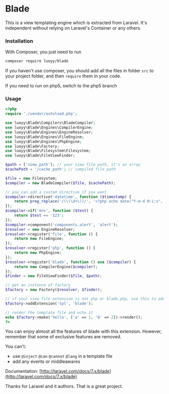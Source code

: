 # Blade

This is a view templating engine which is extracted from Laravel. It's independent without relying on Laravel's Container or any others.


### Installation

With Composer, you just need to run

``` sh
composer require luoyy/blade
```

If you haven't use composer, you should add all the files in folder `src` to your project folder,
and then `require` them in your code.

If you need to run on php5, switch to the php5 branch


### Usage

```php
<?php
require './vendor/autoload.php';

use luoyy\Blade\Compilers\BladeCompiler;
use luoyy\Blade\Engines\CompilerEngine;
use luoyy\Blade\Engines\EngineResolver;
use luoyy\Blade\Engines\FileEngine;
use luoyy\Blade\Engines\PhpEngine;
use luoyy\Blade\Factory;
use luoyy\Blade\Filesystem\Filesystem;
use luoyy\Blade\FileViewFinder;

$path = ['view_path']; // your view file path, it's an array
$cachePath = '/cache_path'; // compiled file path

$file = new Filesystem;
$compiler = new BladeCompiler($file, $cachePath);

// you can add a custom directive if you want
$compiler->directive('datetime', function ($timestamp) {
    return preg_replace('/(\(\d+\))/', '<?php echo date("Y-m-d H:i:s", $1); ?>', $timestamp);
});
$compiler->if('env', function ($test) {
    return $test == '123';
});
$compiler->component('components.alert', 'alert');
$resolver = new EngineResolver;
$resolver->register('file', function () {
    return new FileEngine;
});
$resolver->register('php', function () {
    return new PhpEngine;
});
$resolver->register('blade', function () use ($compiler) {
    return new CompilerEngine($compiler);
});
$finder = new FileViewFinder($file, $path);

// get an instance of factory
$factory = new Factory($resolver, $finder);

// if your view file extension is not php or blade.php, use this to add it
$factory->addExtension('tpl', 'blade');

// render the template file and echo it
echo $factory->make('hello', ['a' => 1, 'b' => 2])->render();
?>
```

You can enjoy almost all the features of blade with this extension.
However, remember that some of exclusive features are removed.

You can't:

- use `@inject` `@can` `@cannot` `@lang` in a template file
- add any events or middleawares

Documentation: [http://laravel.com/docs/7.x/blade](http://laravel.com/docs/7.x/blade)

Thanks for Laravel and it authors. That is a great project.
